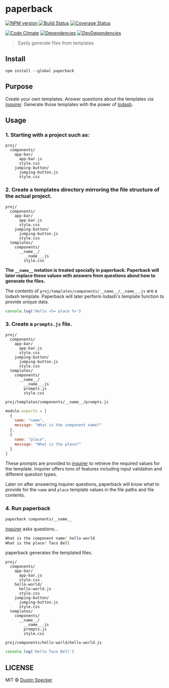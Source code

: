 # paperback
[![NPM version](https://badge.fury.io/js/paperback.svg)](https://badge.fury.io/js/paperback) [![Build Status](https://travis-ci.org/dustinspecker/paperback.svg)](https://travis-ci.org/dustinspecker/paperback) [![Coverage Status](https://img.shields.io/coveralls/dustinspecker/paperback.svg)](https://coveralls.io/r/dustinspecker/paperback?branch=master)

[![Code Climate](https://codeclimate.com/github/dustinspecker/paperback/badges/gpa.svg)](https://codeclimate.com/github/dustinspecker/paperback) [![Dependencies](https://david-dm.org/dustinspecker/paperback.svg)](https://david-dm.org/dustinspecker/paperback/#info=dependencies&view=table) [![DevDependencies](https://david-dm.org/dustinspecker/paperback/dev-status.svg)](https://david-dm.org/dustinspecker/paperback/#info=devDependencies&view=table)

> Easily generate files from templates

## Install
```
npm install --global paperback
```

## Purpose

Create your own templates. Answer questions about the templates via [inquirer](https://github.com/SBoudrias/Inquirer.js/tree/v0.12.0). Generate those templates with the power of [lodash](https://lodash.com/docs#template).

## Usage
### 1. Starting with a project such as:
```
proj/
  components/
    app-bar/
      app-bar.js
      style.css
    jumping-button/
      jumping-button.js
      style.css
```
### 2. Create a templates directory mirroring the file structure of the actual project.
```
proj/
  components/
    app-bar/
      app-bar.js
      style.css
    jumping-button/
      jumping-button.js
      style.css
  templates/
    components/
      __name__/
        __name__.js
        style.css
```
**The `__name__` notation is treated specially in paperback. Paperback will later replace these values with answers from questions about how to generate the files.**

The contents of `proj/templates/components/__name__/__name__.js` are a lodash template. Paperback will later perform lodash's template function to provide unique data.
```javascript
console.log('Hello <%= place %>')
```
### 3. Create a `prompts.js` file.
```
proj/
  components/
    app-bar/
      app-bar.js
      style.css
    jumping-button/
      jumping-button.js
      style.css
  templates/
    components/
      __name__/
        __name__.js
        prompts.js
        style.css
```

`proj/templates/components/__name__/prompts.js`
```js
module.exports = [
  {
    name: "name",
    message: "What is the component name?"
  },
  {
    name: "place",
    message: "What is the place?"
  }
]
```
These prompts are provided to [inquirer](https://github.com/SBoudrias/Inquirer.js/tree/v0.12.0) to retrieve the required values for the template. Inquirer offers tons of features including input validation and different question types.

Later on after answering inquirer questions, paperback will know what to provide for the `name` and `place` template values in the file paths and file contents.

### 4. Run paperback
```bash
paperback components/__name__
```

[inquirer](https://github.com/SBoudrias/Inquirer.js/tree/v0.12.0) asks questions...
```bash
What is the component name? hello-world
What is the place? Taco Bell
```

paperback generates the templated files.
```
proj/
  components/
    app-bar/
      app-bar.js
      style.css
    hello-world/
      hello-world.js
      style.css 
    jumping-button/
      jumping-button.js
      style.css
  templates/
    components/
      __name__/
        __name__.js
        prompts.js
        style.css
```

`proj/components/hello-world/hello-world.js`
```javascript
console.log('Hello Taco Bell')
```

## LICENSE
MIT © [Dustin Specker](https://github.com/dustinspecker)
